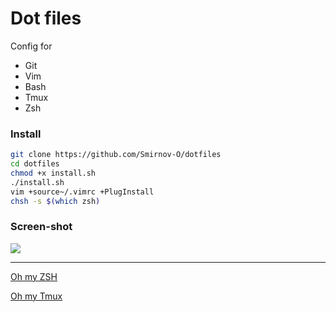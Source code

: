 # Dot files

Config for

- Git
- Vim
- Bash
- Tmux
- Zsh

### Install

~~~bash
git clone https://github.com/Smirnov-O/dotfiles
cd dotfiles
chmod +x install.sh
./install.sh
vim +source~/.vimrc +PlugInstall
chsh -s $(which zsh)
~~~

### Screen-shot

![](https://i.imgur.com/yHVgYZ7.png)

---

[Oh my ZSH](https://github.com/ohmyzsh/ohmyzsh)

[Oh my Tmux](https://github.com/gpakosz/.tmux)
